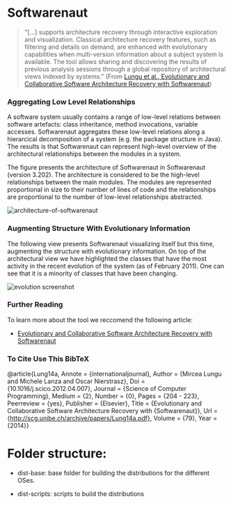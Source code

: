 Softwarenaut
============

> "[...] supports architecture recovery through interactive exploration and visualization. Classical architecture recovery features, such as filtering and details on demand, are enhanced with evolutionary capabilities when multi-version information about a subject system is available. The tool allows sharing and discovering the results of previous analysis sessions through a global repository of architectural views indexed by systems." (From [Lungu et al., Evolutionary and Collaborative Software Architecture Recovery with Softwarenaut](http://scg.unibe.ch/scgbib?query=Lung14a&display=abstract))

### Aggregating Low Level Relationships
A software system usually contains a range of low-level relations between software artefacts: class inheritance, method invocations, variable accesses. Softwarenaut aggregates these low-level relations along a hierarcical decomposition of a system (e.g. the package structure in Java). The results is that Softwarenaut can represent high-level overview of the architectural relationships between the modules in a system.

The figure presents the architecture of Softwarenaut in Softwarenaut (version 3.202). The architecture is considered to be the high-level relationships between the main modules. The modules are represented proportional in size to their number of lines of code and the relationships are proportional to the number of low-level relationships abstracted.

![architecture-of-softwarenaut](https://cloud.githubusercontent.com/assets/464519/21022444/eb463a12-bd7c-11e6-9a37-f6925f371eff.png)

### Augmenting Structure With Evolutionary Information
The following view presents Softwarenaut visualizing itself but this time, augmenting the structure with evolutionary information. On top of the architectural view we have highlighted the classes that have the most activity in the recent evolution of the system (as of February 2011). One can see that it is a minority of classes that have been changing. 

![evolution screenshot](https://cloud.githubusercontent.com/assets/464519/21022349/9ec2f748-bd7c-11e6-87ad-29c5332caba9.png)

### Further Reading

To learn more about the tool we reccomend the following article: 
- [Evolutionary and Collaborative Software Architecture Recovery with Softwarenaut](http://scg.unibe.ch/archive/papers/Lung14a.pdf)

### To Cite Use This BibTeX
@article{Lung14a,
	Annote = {internationaljournal},
	Author = {Mircea Lungu and Michele Lanza and Oscar Nierstrasz},
	Doi = {10.1016/j.scico.2012.04.007},
	Journal = {Science of Computer Programming},
	Medium = {2},
	Number = {0},
	Pages = {204 - 223},
	Peerreview = {yes},
	Publisher = {Elsevier},
	Title = {Evolutionary and Collaborative Software Architecture Recovery with {Softwarenaut}},
	Url = {http://scg.unibe.ch/archive/papers/Lung14a.pdf},
	Volume = {79},
	Year = {2014}}


Folder structure:
====

- dist-base: base folder for
  building the distributions
for the different OSes.

- dist-scripts: scripts to
  build the distributions 
